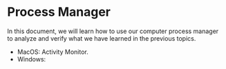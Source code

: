 # Process Manager

In this document, we will learn how to use our computer process manager to analyze and verify what we have learned in the previous topics.


- MacOS: Activity Monitor.
- Windows: 